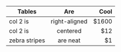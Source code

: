 | Tables        | Are           | Cool  |
| ------------- |:-------------:| -----:|
| col 2 is      | right-aligned | $1600 |
| col 2 is      | centered      |   $12 |
| zebra stripes | are neat      |    $1 |
